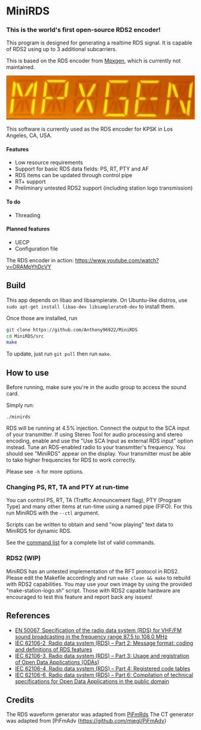 # MiniRDS

### This is the world's first open-source RDS2 encoder!

This program is designed for generating a realtime RDS signal. It is capable of RDS2 using up to 3 additional subcarriers.

This is based on the RDS encoder from [Mpxgen](https://github.com/Anthony96922/mpxgen), which is currently not maintained.

![MiniRDS on Eton/Tecsun](doc/mpxgen.jpg)

This software is currently used as the RDS encoder for KPSK in Los Angeles, CA, USA.

#### Features
- Low resource requirements
- Support for basic RDS data fields: PS, RT, PTY and AF
- RDS items can be updated through control pipe
- RT+ support
- Preliminary untested RDS2 support (including station logo transmission)

#### To do
- Threading

#### Planned features
- UECP
- Configuration file

The RDS encoder in action: https://www.youtube.com/watch?v=ORAMpYhDcVY

## Build
This app depends on libao and libsamplerate. On Ubuntu-like distros, use `sudo apt-get install libao-dev libsamplerate0-dev` to install them.

Once those are installed, run
```sh
git clone https://github.com/Anthony96922/MiniRDS
cd MiniRDS/src
make
```

To update, just run `git pull` then run `make`.

## How to use
Before running, make sure you're in the audio group to access the sound card.

Simply run:
```
./minirds
```
RDS will be running at 4.5% injection. Connect the output to the SCA input of your transmitter. If using Stereo Tool for audio processing and stereo encoding, enable and use the "Use SCA Input as external RDS input" option instead. Tune an RDS-enabled radio to your transmitter's frequency. You should see "MiniRDS" appear on the display. Your transmitter must be able to take higher frequencies for RDS to work correctly.

Please see `-h` for more options.

### Changing PS, RT, TA and PTY at run-time
You can control PS, RT, TA (Traffic Announcement flag), PTY (Program Type) and many other items at run-time using a named pipe (FIFO). For this run MiniRDS with the `--ctl` argument.

Scripts can be written to obtain and send "now playing" text data to MiniRDS for dynamic RDS.

See the [command list](doc/command_list.md) for a complete list of valid commands.

### RDS2 (WIP)
MiniRDS has an untested implementation of the RFT protocol in RDS2. Please edit the Makefile accordingly and run `make clean && make` to rebuild with RDS2 capabilities. You may use your own image by using the provided "make-station-logo.sh" script. Those with RDS2 capable hardware are encouraged to test this feature and report back any issues!

## References
- [EN 50067, Specification of the radio data system (RDS) for VHF/FM sound broadcasting in the frequency range 87.5 to 108.0 MHz](http://www.interactive-radio-system.com/docs/EN50067_RDS_Standard.pdf)
- [IEC 62106-2, Radio data system (RDS) – Part 2: Message format: coding and definitions of RDS features](http://downloads.dxing.si/download.php?file=ISO%20Stamdards/RDS/latest%20(includes%20RDS2)/iec-62106-2-2021.pdf)
- [IEC 62106-3, Radio data system (RDS) – Part 3: Usage and registration of Open Data Applications (ODAs)](http://downloads.dxing.si/download.php?file=ISO%20Stamdards/RDS/latest%20(includes%20RDS2)/iec-62106-3-2018.pdf)
- [IEC 62106-4, Radio data system (RDS) – Part 4: Registered code tables](http://downloads.dxing.si/download.php?file=ISO%20Stamdards/RDS/latest%20(includes%20RDS2)/iec-62106-4-2018.pdf)
- [IEC 62106-6, Radio data system (RDS) – Part 6: Compilation of technical specifications for Open Data Applications in the
public domain](http://downloads.dxing.si/download.php?file=ISO%20Stamdards/RDS/latest%20(includes%20RDS2)/iec-62106-6-2018.pdf)

## Credits
The RDS waveform generator was adapted from [PiFmRds](https://github.com/ChristopheJacquet/PiFmRds)
The CT generator was adapted from [PiFmAdv (https://github.com/miegl/PiFmAdv)
